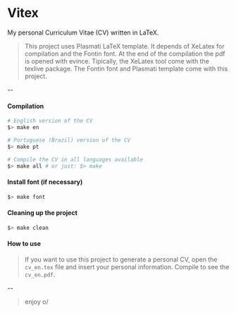 Vitex
=====



My personal Curriculum Vitae (CV) written in LaTeX.



> This project uses Plasmati LaTeX template.
> It depends of XeLatex for compilation and the Fontin font.
> At the end of the compilation the pdf is opened with evince.
> Tipically, the XeLatex tool come with the texlive package. 
> The Fontin font and Plasmati template come with this project.

--

#### Compilation
```bash
# English version of the CV
$> make en

# Portuguese (Brazil) version of the CV
$> make pt

# Compile the CV in all languages available
$> make all # or just: $> make
```


#### Install font (if necessary)
```bash
$> make font
```


#### Cleaning up the project
```bash
$> make clean
```


#### How to use

> If you want to use this project to generate a personal CV, open 
> the ```cv_en.tex``` file and insert your personal information. 
> Compile to see the ```cv_en.pdf```. 



--
> enjoy o/ 
